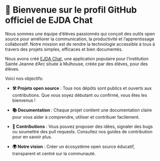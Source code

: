 # 👋 Bienvenue sur le profil GitHub officiel de EJDA Chat

Nous sommes une équipe d’élèves passionnés qui conçoit des outils open source pour améliorer la communication, la productivité et l’apprentissage collaboratif. Notre mission est de rendre la technologie accessible à tous à travers des projets simples, efficaces et bien documentés.

Nous avons créé [EJDA Chat](https://github.com/ejda-chat/ejda-chat), une application populaire pour l’institution Sainte Jeanne d’Arc située à Mulhouse, créée par des élèves, pour des élèves.

Voici nos objectifs:

- **🛠️ Projets open source** : Tous nos dépôts sont publics et ouverts aux contributions. Que vous soyez débutant ou confirmé, vous êtes les bienvenus !

- **📚 Documentation** : Chaque projet contient une documentation claire pour vous aider à comprendre, utiliser et contribuer facilement.

- **🤝 Contributions** : Vous pouvez proposer des idées, signaler des bugs ou soumettre des pull requests. Consultez nos guides de contribution pour en savoir plus.

- **🌍 Notre vision** : Créer un écosystème open source éducatif, transparent et centré sur la communauté.

